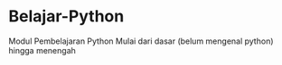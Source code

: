 # Belajar-Python
Modul Pembelajaran Python Mulai dari dasar (belum mengenal python) hingga menengah
